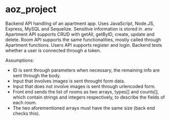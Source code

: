 # aoz_project

Backend API handling of an apartment app. Uses JavaScript, Node.JS, Express, MySQL and Sequelize.
Sensitive information is stored in .env
Apartment API supports CRUD with getAll, getByID, create, update and delete.
Room API supports the same functionalities, mostly called through Apartment functions.
Users API supports register and login.
Backend tests whether a user is connected through a token.

Assumptions:
- ID is sent through parameters when necessary, the remaining info are sent through the body.
- Input that involves images is sent throught form data.
- Input that does not involve images is sent through urlencoded form.
- Front end sends the list of rooms as two arrays, types[] and counts[], which contain strings and integers respectively, to describe the fields of each room.
- The two aforementioned arrays must have the same size (back end checks this).
